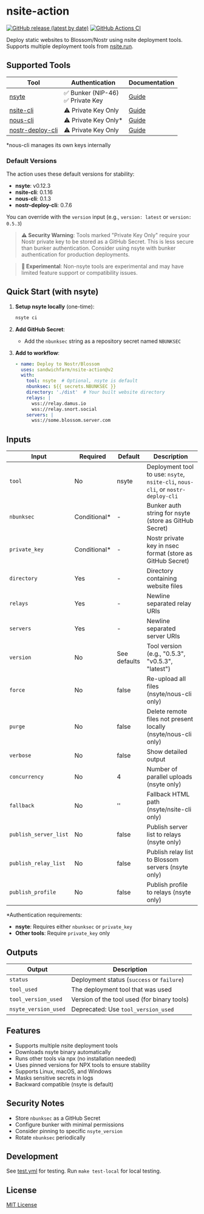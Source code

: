 # nsite-action

[![GitHub release (latest by date)](https://img.shields.io/github/v/release/sandwichfarm/nsite-action)](https://github.com/sandwichfarm/nsite-action/releases)
[![GitHub Actions CI](https://github.com/sandwichfarm/nsite-action/actions/workflows/test.yml/badge.svg)](https://github.com/sandwichfarm/nsite-action/actions/workflows/test.yml)

Deploy static websites to Blossom/Nostr using nsite deployment tools. Supports multiple deployment tools from [nsite.run](https://nsite.run).

## Supported Tools

| Tool | Authentication | Documentation |
|------|----------------|---------------|
| [nsyte](https://github.com/sandwichfarm/nsyte) | ✅ Bunker (NIP-46)<br>✅ Private Key | [Guide](docs/nsyte.md) |
| [nsite-cli](https://github.com/flox1an/nsite-cli) | ⚠️ Private Key Only | [Guide](docs/nsite-cli.md) |
| [nous-cli](https://gitlab.com/soapbox-pub/nous-cli) | ⚠️ Private Key Only* | [Guide](docs/nous-cli.md) |
| [nostr-deploy-cli](https://github.com/sepehr-safari/nostr-deploy-cli) | ⚠️ Private Key Only | [Guide](docs/nostr-deploy-cli.md) |

*nous-cli manages its own keys internally

### Default Versions

The action uses these default versions for stability:
- **nsyte**: v0.12.3
- **nsite-cli**: 0.1.16
- **nous-cli**: 0.1.3
- **nostr-deploy-cli**: 0.7.6

You can override with the `version` input (e.g., `version: latest` or `version: 0.5.3`)

> **⚠️ Security Warning**: Tools marked "Private Key Only" require your Nostr private key to be stored as a GitHub Secret. This is less secure than bunker authentication. Consider using nsyte with bunker authentication for production deployments.

> **🧪 Experimental**: Non-nsyte tools are experimental and may have limited feature support or compatibility issues.

## Quick Start (with nsyte)

1. **Setup nsyte locally** (one-time):
   ```bash
   nsyte ci
   ```

2. **Add GitHub Secret**:
   - Add the `nbunksec` string as a repository secret named `NBUNKSEC`

3. **Add to workflow**:
   ```yaml
   - name: Deploy to Nostr/Blossom
     uses: sandwichfarm/nsite-action@v2
     with:
       tool: nsyte  # Optional, nsyte is default
       nbunksec: ${{ secrets.NBUNKSEC }}
       directory: './dist'  # Your built website directory
       relays: |
         wss://relay.damus.io
         wss://relay.snort.social
       servers: |
         wss://some.blossom.server.com
   ```

## Inputs

| Input | Required | Default | Description |
|-------|----------|---------|-------------|
| `tool` | No | nsyte | Deployment tool to use: `nsyte`, `nsite-cli`, `nous-cli`, or `nostr-deploy-cli` |
| `nbunksec` | Conditional* | - | Bunker auth string for nsyte (store as GitHub Secret) |
| `private_key` | Conditional* | - | Nostr private key in nsec format (store as GitHub Secret) |
| `directory` | Yes | - | Directory containing website files |
| `relays` | Yes | - | Newline separated relay URIs |
| `servers` | Yes | - | Newline separated server URIs |
| `version` | No | See defaults | Tool version (e.g., "0.5.3", "v0.5.3", "latest") |
| `force` | No | false | Re-upload all files (nsyte/nous-cli only) |
| `purge` | No | false | Delete remote files not present locally (nsyte/nous-cli only) |
| `verbose` | No | false | Show detailed output |
| `concurrency` | No | 4 | Number of parallel uploads (nsyte only) |
| `fallback` | No | '' | Fallback HTML path (nsyte/nsite-cli only) |
| `publish_server_list` | No | false | Publish server list to relays (nsyte only) |
| `publish_relay_list` | No | false | Publish relay list to Blossom servers (nsyte only) |
| `publish_profile` | No | false | Publish profile to relays (nsyte only) |

*Authentication requirements:
- **nsyte**: Requires either `nbunksec` or `private_key`
- **Other tools**: Require `private_key` only

## Outputs

| Output | Description |
|--------|-------------|
| `status` | Deployment status (`success` or `failure`) |
| `tool_used` | The deployment tool that was used |
| `tool_version_used` | Version of the tool used (for binary tools) |
| `nsyte_version_used` | Deprecated: Use `tool_version_used` |

## Features

- Supports multiple nsite deployment tools
- Downloads nsyte binary automatically
- Runs other tools via npx (no installation needed)
- Uses pinned versions for NPX tools to ensure stability
- Supports Linux, macOS, and Windows
- Masks sensitive secrets in logs
- Backward compatible (nsyte is default)

## Security Notes

- Store `nbunksec` as a GitHub Secret
- Configure bunker with minimal permissions
- Consider pinning to specific `nsyte_version`
- Rotate `nbunksec` periodically

## Development

See [test.yml](.github/workflows/test.yml) for testing. Run `make test-local` for local testing.

## License

[MIT License](./LICENSE) 
